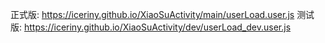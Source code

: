 正式版: https://iceriny.github.io/XiaoSuActivity/main/userLoad.user.js
测试版: https://iceriny.github.io/XiaoSuActivity/dev/userLoad_dev.user.js